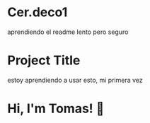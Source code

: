 # Cer.deco1

aprendiendo el readme lento pero seguro 

# Project Title
estoy aprendiendo a usar esto, mi primera vez


# Hi, I'm Tomas! 👋

